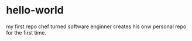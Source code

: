 # hello-world
my first repo
chef turned software enginner creates his onw personal repo for the first time.
